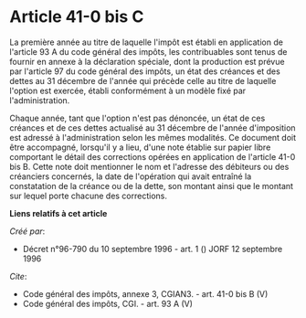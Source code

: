 # Article 41-0 bis C

La première année au titre de laquelle l'impôt est établi en application de l'article 93 A du code général des impôts, les
contribuables sont tenus de fournir en annexe à la déclaration spéciale, dont la production est prévue par l'article 97 du
code général des impôts, un état des créances et des dettes au 31 décembre de l'année qui précède celle au titre de laquelle
l'option est exercée, établi conformément à un modèle fixé par l'administration. 

Chaque année, tant que l'option n'est pas dénoncée, un état de ces créances et de ces dettes actualisé au 31 décembre de
l'année d'imposition est adressé à l'administration selon les mêmes modalités. Ce document doit être accompagné, lorsqu'il y
a lieu, d'une note établie sur papier libre comportant le détail des corrections opérées en application de l'article 41-0 bis
B. Cette note doit mentionner le nom et l'adresse des débiteurs ou des créanciers concernés, la date de l'opération qui avait
entraîné la constatation de la créance ou de la dette, son montant ainsi que le montant sur lequel porte chacune des
corrections.

**Liens relatifs à cet article**

_Créé par_:

  - Décret n°96-790 du 10 septembre 1996 - art. 1 () JORF 12 septembre 1996

_Cite_:

  - Code général des impôts, annexe 3, CGIAN3. - art. 41-0 bis B (V)
  - Code général des impôts, CGI. - art. 93 A (V)
